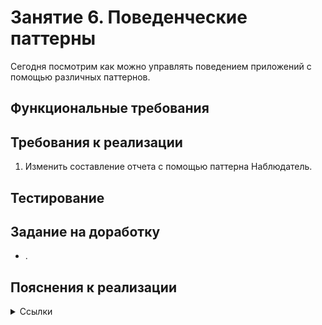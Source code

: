 # Занятие 6. Поведенческие паттерны
Сегодня посмотрим как можно управлять поведением приложений с помощью различных паттернов.
## Функциональные требования
## Требования к реализации
1. Изменить составление отчета с помощью паттерна Наблюдатель.
## Тестирование
## Задание на доработку
- .
## Пояснения к реализации

<details> 
<summary>Ссылки</summary>
1. 
</details>